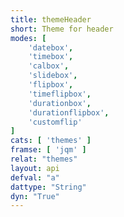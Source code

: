 ```yaml
---
title: themeHeader
short: Theme for header
modes: [
	'datebox',
	'timebox',
	'calbox',
	'slidebox',
	'flipbox',
	'timeflipbox',
	'durationbox',
	'durationflipbox',
	'customflip'
]
cats: [ 'themes' ]
framse: [ 'jqm' ]
relat: "themes"
layout: api
defval: "a"
dattype: "String"
dyn: "True"
---
```

